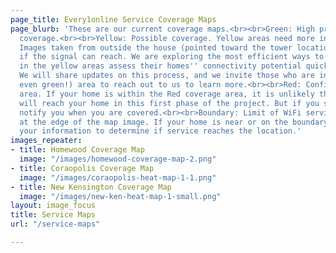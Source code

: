```yaml
---
page_title: Every1online Service Coverage Maps
page_blurb: 'These are our current coverage maps.<br><br>Green: High probability of
  coverage.<br><br>Yellow: Possible coverage. Yellow areas need more information!
  Images taken from outside the house (pointed toward the tower location) tell us
  if the signal can reach. We are exploring the most efficient ways to help people
  in the yellow areas assess their homes'' connectivity potential quickly and easily.
  We will share updates on this process, and we invite those who are in a yellow (or
  even green!) area to reach out to us to learn more.<br><br>Red: Confirmed no coverage
  area. If your home is within the Red coverage area, it is unlikely that service
  will reach your home in this first phase of the project. But if you sign-up, we''ll
  notify you when you are covered.<br><br>Boundary: Limit of WiFi service area ends
  at the edge of the map image. If your home is near or on the boundary, please submit
  your information to determine if service reaches the location.'
images_repeater:
- title: Homewood Coverage Map
  image: "/images/homewood-coverage-map-2.png"
- title: Coraopolis Coverage Map
  image: "/images/coraopolis-heat-map-1-1.png"
- title: New Kensington Coverage Map
  image: "/images/new-ken-heat-map-1-small.png"
layout: image_focus
title: Service Maps
url: "/service-maps"

---
```

